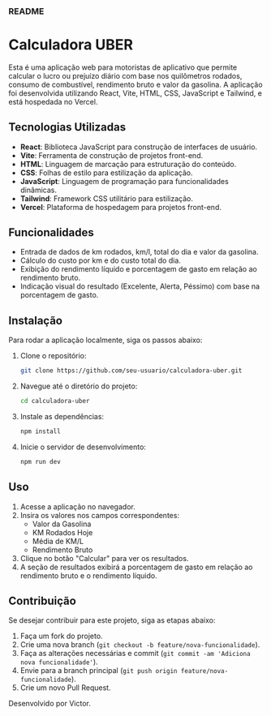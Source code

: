 ### README

# Calculadora UBER

Esta é uma aplicação web para motoristas de aplicativo que permite calcular o lucro ou prejuízo diário com base nos quilômetros rodados, consumo de combustível, rendimento bruto e valor da gasolina. A aplicação foi desenvolvida utilizando React, Vite, HTML, CSS, JavaScript e Tailwind, e está hospedada no Vercel.

## Tecnologias Utilizadas

- **React**: Biblioteca JavaScript para construção de interfaces de usuário.
- **Vite**: Ferramenta de construção de projetos front-end.
- **HTML**: Linguagem de marcação para estruturação do conteúdo.
- **CSS**: Folhas de estilo para estilização da aplicação.
- **JavaScript**: Linguagem de programação para funcionalidades dinâmicas.
- **Tailwind**: Framework CSS utilitário para estilização.
- **Vercel**: Plataforma de hospedagem para projetos front-end.

## Funcionalidades

- Entrada de dados de km rodados, km/l, total do dia e valor da gasolina.
- Cálculo do custo por km e do custo total do dia.
- Exibição do rendimento líquido e porcentagem de gasto em relação ao rendimento bruto.
- Indicação visual do resultado (Excelente, Alerta, Péssimo) com base na porcentagem de gasto.

## Instalação

Para rodar a aplicação localmente, siga os passos abaixo:

1. Clone o repositório:
   ```sh
   git clone https://github.com/seu-usuario/calculadora-uber.git
   ```

2. Navegue até o diretório do projeto:
   ```sh
   cd calculadora-uber
   ```

3. Instale as dependências:
   ```sh
   npm install
   ```

4. Inicie o servidor de desenvolvimento:
   ```sh
   npm run dev
   ```

## Uso

1. Acesse a aplicação no navegador.
2. Insira os valores nos campos correspondentes:
   - Valor da Gasolina
   - KM Rodados Hoje
   - Média de KM/L
   - Rendimento Bruto
3. Clique no botão "Calcular" para ver os resultados.
4. A seção de resultados exibirá a porcentagem de gasto em relação ao rendimento bruto e o rendimento líquido.

## Contribuição

Se desejar contribuir para este projeto, siga as etapas abaixo:

1. Faça um fork do projeto.
2. Crie uma nova branch (`git checkout -b feature/nova-funcionalidade`).
3. Faça as alterações necessárias e commit (`git commit -am 'Adiciona nova funcionalidade'`).
4. Envie para a branch principal (`git push origin feature/nova-funcionalidade`).
5. Crie um novo Pull Request.

Desenvolvido por Victor.
